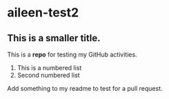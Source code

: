# aileen-test2
## This is a smaller title.
This is a **repo** for testing my GitHub activities.

1. This is a numbered list
2. Second numbered list

Add something to my readme to test for a pull request.
